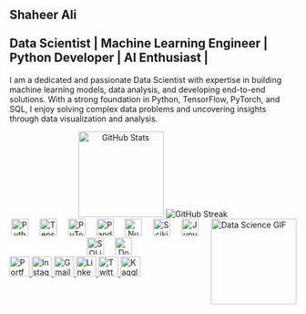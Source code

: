 <h2 align="left">Shaheer Ali<br><br>Data Scientist | Machine Learning Engineer | Python Developer | AI Enthusiast |</h2> <p>I am a dedicated and passionate Data Scientist with expertise in building machine learning models, data analysis, and developing end-to-end solutions. With a strong foundation in Python, TensorFlow, PyTorch, and SQL, I enjoy solving complex data problems and uncovering insights through data visualization and analysis.</p>

<!---
For Github Stats
--->

<div align="center"> 
  <!---
  gitstats
  --->
  <img src="https://github-readme-stats.vercel.app/api?username=shaheeralics&hide_title=false&hide_rank=false&show_icons=true&include_all_commits=true&count_private=true&disable_animations=false&theme=dracula&locale=en&hide_border=false" height="150" alt="GitHub Stats" />
  <!---
  Current Streaks
  --->
<img src="https://streak-stats.demolab.com?user=shaheeralics&theme=nightfox&border_radius=5&card_height=100" alt="GitHub Streak" />
</div>

<img align="right" height="150" src="[https://i.imgflip.com/65efzo.gif](https://media3.giphy.com/media/xT9C25UNTwfZuk85WP/200w.gif?cid=6c09b9526dd9pi3tcvwwbm1kjzq4jz7zzvzh1wmw9r5dsinf&ep=v1_gifs_search&rid=200w.gif&ct=g)" alt="Data Science GIF" />

<div align="center"> <img src="https://cdn.jsdelivr.net/gh/devicons/devicon/icons/python/python-original.svg" height="30" alt="Python logo" /> <img width="12" /> <img src="https://cdn.jsdelivr.net/gh/devicons/devicon/icons/tensorflow/tensorflow-original.svg" height="30" alt="TensorFlow logo" /> <img width="12" /> <img src="https://cdn.jsdelivr.net/gh/devicons/devicon/icons/pytorch/pytorch-original.svg" height="30" alt="PyTorch logo" /> <img width="12" /> <img src="https://cdn.jsdelivr.net/gh/devicons/devicon/icons/pandas/pandas-original.svg" height="30" alt="Pandas logo" /> <img width="12" /> <img src="https://cdn.jsdelivr.net/gh/devicons/devicon/icons/numpy/numpy-original.svg" height="30" alt="NumPy logo" /> <img width="12" /> <img src="https://upload.wikimedia.org/wikipedia/commons/0/05/Scikit_learn_logo_small.svg" height="30" alt="Scikit-learn logo" /> <img width="12" /> <img src="https://cdn.jsdelivr.net/gh/devicons/devicon/icons/jupyter/jupyter-original.svg" height="30" alt="Jupyter logo" /> <img width="12" /> <img src="https://cdn.jsdelivr.net/gh/devicons/devicon/icons/sqlite/sqlite-original.svg" height="30" alt="SQLite logo" /> <img width="12" /> <img src="https://cdn.jsdelivr.net/gh/devicons/devicon/icons/docker/docker-original.svg" height="30" alt="Docker logo" /> </div>
<div align="left"> <a href="https://shaheer.kesug.com" target="_blank"> <img src="https://img.shields.io/static/v1?message=Portfolio&logo=web&label=&color=0A66C2&logoColor=white&labelColor=&style=plastic" height="35" alt="Portfolio logo" /> </a> <a href="https://www.instagram.com/__shaheerali/" target="_blank"> <img src="https://img.shields.io/static/v1?message=Instagram&logo=instagram&label=&color=E4405F&logoColor=white&labelColor=&style=plastic" height="35" alt="Instagram logo" /> </a> <a href="mailto:shaheeralics@hu.edu.pk" target="_blank"> <img src="https://img.shields.io/static/v1?message=Gmail&logo=gmail&label=&color=D14836&logoColor=white&labelColor=&style=plastic" height="35" alt="Gmail logo" /> </a> <a href="https://www.linkedin.com/in/shaheer-ali-swati" target="_blank"> <img src="https://img.shields.io/static/v1?message=LinkedIn&logo=linkedin&label=&color=0077B5&logoColor=white&labelColor=&style=plastic" height="35" alt="LinkedIn logo" /> </a> <a href="https://twitter.com/__shaheerali190" target="_blank"> <img src="https://img.shields.io/static/v1?message=Twitter&logo=twitter&label=&color=1DA1F2&logoColor=white&labelColor=&style=plastic" height="35" alt="Twitter logo" /> </a> <a href="https://www.kaggle.com/shaheerali197" target="_blank"> <img src="https://img.shields.io/static/v1?message=Kaggle&logo=kaggle&label=&color=20BEFF&logoColor=white&labelColor=&style=plastic" height="35" alt="Kaggle logo" /> </a> </div>
